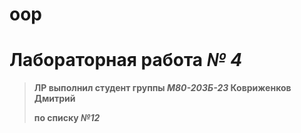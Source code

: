 # oop
# **Лабораторная работа *№ 4*** #

  
>**ЛР выполнил студент группы ***М80-203Б-23*** Ковриженков Дмитрий**
>
>**по списку ***№12*****
